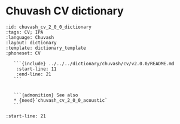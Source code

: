 
# Chuvash CV dictionary

``````{dictionary} Chuvash CV dictionary
:id: chuvash_cv_2_0_0_dictionary
:tags: CV; IPA
:language: Chuvash
:layout: dictionary
:template: dictionary_template
:phoneset: CV

   ```{include} ../../../dictionary/chuvash/cv/v2.0.0/README.md
    :start-line: 11
    :end-line: 21
   ```


   ```{admonition} See also
   * {need}`chuvash_cv_2_0_0_acoustic`
   ```

``````

```{include} ../../../dictionary/chuvash/cv/v2.0.0/README.md
:start-line: 21
```
